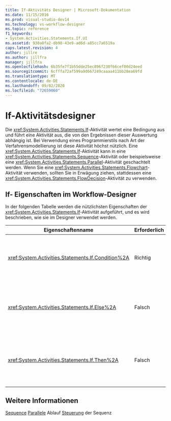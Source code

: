 ```yaml
---
title: If-Aktivitäts Designer | Microsoft-Dokumentation
ms.date: 11/15/2016
ms.prod: visual-studio-dev14
ms.technology: vs-workflow-designer
ms.topic: reference
f1_keywords:
- System.Activities.Statements.If.UI
ms.assetid: 930a8fa2-db98-43e9-ad6d-a85cc7a6519a
caps.latest.revision: 4
author: jillre
ms.author: jillfra
manager: jillfra
ms.openlocfilehash: 6b35fe7f1b55dde25ec896f230f66cef00d24eed
ms.sourcegitcommit: 6cfffa72af599a9d667249caaaa411bb28ea69fd
ms.translationtype: MT
ms.contentlocale: de-DE
ms.lasthandoff: 09/02/2020
ms.locfileid: "72659060"
---
```

# <a name="if-activity-designer"></a>If-Aktivitätsdesigner
Die <xref:System.Activities.Statements.If>-Aktivität wertet eine Bedingung aus und führt eine Aktivität aus, die von den Ergebnissen dieser Auswertung abhängig ist. Bei Verwendung eines Programmierstils nach Art der Verfahrensmodellierung ist diese Aktivität höchst nützlich. Eine <xref:System.Activities.Statements.If>-Aktivität kann in eine <xref:System.Activities.Statements.Sequence>-Aktivität oder beispielsweise eine <xref:System.Activities.Statements.Parallel>-Aktivität geschachtelt werden. Wenn Sie eine <xref:System.Activities.Statements.Flowchart>-Aktivität verwenden, sollten Sie in Erwägung ziehen, stattdessen eine <xref:System.Activities.Statements.FlowDecision>-Aktivität zu verwenden.

## <a name="if-properties-in-the-workflow-designer"></a>If- Eigenschaften im Workflow-Designer
 In der folgenden Tabelle werden die nützlichsten Eigenschaften der <xref:System.Activities.Statements.If>-Aktivität aufgeführt, und es wird beschrieben, wie sie im Designer verwendet werden.

|Eigenschaftenname|Erforderlich|Verbrauch|
|-------------------|--------------|-----------|
|<xref:System.Activities.Statements.If.Condition%2A>|Richtig|Die Bedingung, die die auszuführende untergeordnete Aktivität bestimmt. Um die festzulegen <xref:System.Activities.Statements.If.Condition%2A> , geben Sie im [!INCLUDE[vbprvb](../includes/vbprvb-md.md)] Feld **Bedingung** im **if** -Aktivitäts Designer oder im Eigenschaften Raster einen-Ausdruck ein.|
|<xref:System.Activities.Statements.If.Else%2A>|Falsch|Die Aktivität, die ausgeführt werden soll, wenn <xref:System.Activities.Statements.If.Condition%2A> **false**ist. Um eine Aktivität hinzuzufügen, die von der <xref:System.Activities.Statements.If.Else%2A> Verzweigung ausgeführt wird, legen Sie eine Aktivität aus der **Toolbox** im **if** -Aktivitäts Designer auf dem Feld **else** mit dem Hinweis Text "Aktivität hier ablegen" ab.|
|<xref:System.Activities.Statements.If.Then%2A>|Falsch|Die Aktivität, die ausgeführt werden soll, wenn <xref:System.Activities.Statements.If.Condition%2A> **true**ist. Um eine Aktivität hinzuzufügen, die von der <xref:System.Activities.Statements.If.Then%2A> Verzweigung ausgeführt wird, legen Sie eine Aktivität aus der **Toolbox** im **if** -Aktivitäts Designer auf dem Feld **Then** mit dem Hinweis Text "Aktivität hier ablegen" ab.|

## <a name="see-also"></a>Weitere Informationen
 [Sequence](../workflow-designer/sequence-activity-designer.md) [Parallele](../workflow-designer/parallel-activity-designer.md) Ablauf [Steuerung](../workflow-designer/control-flow-activity-designers.md) der Sequenz